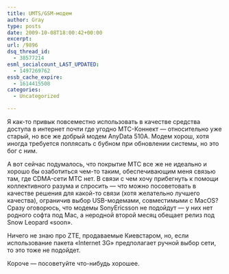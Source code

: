 ```yaml
---
title: UMTS/GSM-модем
author: Gray
type: posts
date: 2009-10-08T18:00:42+00:00
excerpt:
url: /9896
dsq_thread_id:
  - 38577214
esml_socialcount_LAST_UPDATED:
  - 1497269762
essb_cache_expire:
  - 1614415508
categories:
  - Uncategorized

---
```








Я как-то привык повсеместно использовать в качестве средства доступа в интернет почти где угодно МТС-Коннект &#8212; относительно уже старый, но все же добрый модем AnyData 510A. Модем хорош, хотя иногда требуется поплясать с бубном при обновлении системы, но это бог с ним.

А вот сейчас подумалось, что покрытие МТС все же не идеально и хорошо бы озаботиться чем-то таким, обеспечивающим меня связью там, где CDMA-сети МТС нет. В связи с чем хочу прибегнуть к помощи коллективного разума и спросить &#8212; что можно посоветовать в качестве решения для какой-то связи (хотя желательно лучшего качества), ограничив выбор USB-модемами, совместимыми с MacOS? Сразу оговорюсь, что модемы SonyEricsson не подойдут &#8212; у них нет родного софта под Mac, а неродной второй месяц обещает релиз под Snow Leopard &#171;soon&#187;.

Ничего не знаю про ZTE, продаваемые Киевстаром, но, если использование пакета &#171;Internet 3G&#187; предполагает ручной выбор сети, то это тоже не подойдет.

Короче &#8212; посоветуйте что-нибудь хорошее.